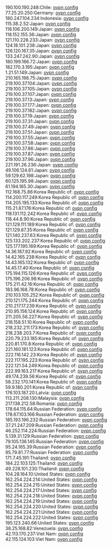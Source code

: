 190.100.190.248:Chile: [ovpn config](vpn/190_100_190_248.ovpn)  
77.25.20.250:Germany: [ovpn config](vpn/77_25_20_250.ovpn)  
180.247.104.234:Indonesia: [ovpn config](vpn/180_247_104_234.ovpn)  
115.38.2.52:Japan: [ovpn config](vpn/115_38_2_52.ovpn)  
118.106.200.149:Japan: [ovpn config](vpn/118_106_200_149.ovpn)  
118.152.155.36:Japan: [ovpn config](vpn/118_152_155_36.ovpn)  
121.110.228.233:Japan: [ovpn config](vpn/121_110_228_233.ovpn)  
124.18.101.238:Japan: [ovpn config](vpn/124_18_101_238.ovpn)  
126.120.167.35:Japan: [ovpn config](vpn/126_120_167_35.ovpn)  
133.247.242.90:Japan: [ovpn config](vpn/133_247_242_90.ovpn)  
180.199.166.72:Japan: [ovpn config](vpn/180_199_166_72.ovpn)  
182.170.3.195:Japan: [ovpn config](vpn/182_170_3_195.ovpn)  
1.21.51.149:Japan: [ovpn config](vpn/1_21_51_149.ovpn)  
210.165.198.75:Japan: [ovpn config](vpn/210_165_198_75.ovpn)  
219.100.37.104:Japan: [ovpn config](vpn/219_100_37_104.ovpn)  
219.100.37.105:Japan: [ovpn config](vpn/219_100_37_105.ovpn)  
219.100.37.107:Japan: [ovpn config](vpn/219_100_37_107.ovpn)  
219.100.37.13:Japan: [ovpn config](vpn/219_100_37_13.ovpn)  
219.100.37.177:Japan: [ovpn config](vpn/219_100_37_177.ovpn)  
219.100.37.182:Japan: [ovpn config](vpn/219_100_37_182.ovpn)  
219.100.37.19:Japan: [ovpn config](vpn/219_100_37_19.ovpn)  
219.100.37.31:Japan: [ovpn config](vpn/219_100_37_31.ovpn)  
219.100.37.49:Japan: [ovpn config](vpn/219_100_37_49.ovpn)  
219.100.37.51:Japan: [ovpn config](vpn/219_100_37_51.ovpn)  
219.100.37.55:Japan: [ovpn config](vpn/219_100_37_55.ovpn)  
219.100.37.58:Japan: [ovpn config](vpn/219_100_37_58.ovpn)  
219.100.37.86:Japan: [ovpn config](vpn/219_100_37_86.ovpn)  
219.100.37.87:Japan: [ovpn config](vpn/219_100_37_87.ovpn)  
219.100.37.96:Japan: [ovpn config](vpn/219_100_37_96.ovpn)  
221.191.26.236:Japan: [ovpn config](vpn/221_191_26_236.ovpn)  
49.106.124.61:Japan: [ovpn config](vpn/49_106_124_61.ovpn)  
59.129.62.198:Japan: [ovpn config](vpn/59_129_62_198.ovpn)  
60.125.195.98:Japan: [ovpn config](vpn/60_125_195_98.ovpn)  
61.194.165.30:Japan: [ovpn config](vpn/61_194_165_30.ovpn)  
112.168.75.86:Korea Republic of: [ovpn config](vpn/112_168_75_86.ovpn)  
114.200.117.249:Korea Republic of: [ovpn config](vpn/114_200_117_249.ovpn)  
114.205.195.133:Korea Republic of: [ovpn config](vpn/114_205_195_133.ovpn)  
115.21.87.176:Korea Republic of: [ovpn config](vpn/115_21_87_176.ovpn)  
118.131.112.242:Korea Republic of: [ovpn config](vpn/118_131_112_242.ovpn)  
118.44.8.90:Korea Republic of: [ovpn config](vpn/118_44_8_90.ovpn)  
121.129.111.189:Korea Republic of: [ovpn config](vpn/121_129_111_189.ovpn)  
121.129.87.35:Korea Republic of: [ovpn config](vpn/121_129_87_35.ovpn)  
121.140.237.63:Korea Republic of: [ovpn config](vpn/121_140_237_63.ovpn)  
125.133.202.237:Korea Republic of: [ovpn config](vpn/125_133_202_237.ovpn)  
125.177.195.169:Korea Republic of: [ovpn config](vpn/125_177_195_169.ovpn)  
14.36.187.92:Korea Republic of: [ovpn config](vpn/14_36_187_92.ovpn)  
14.42.165.238:Korea Republic of: [ovpn config](vpn/14_42_165_238.ovpn)  
14.43.165.132:Korea Republic of: [ovpn config](vpn/14_43_165_132.ovpn)  
14.45.17.40:Korea Republic of: [ovpn config](vpn/14_45_17_40.ovpn)  
175.194.115.126:Korea Republic of: [ovpn config](vpn/175_194_115_126.ovpn)  
175.196.206.98:Korea Republic of: [ovpn config](vpn/175_196_206_98.ovpn)  
175.211.42.16:Korea Republic of: [ovpn config](vpn/175_211_42_16.ovpn)  
183.96.168.78:Korea Republic of: [ovpn config](vpn/183_96_168_78.ovpn)  
210.103.105.252:Korea Republic of: [ovpn config](vpn/210_103_105_252.ovpn)  
210.121.175.244:Korea Republic of: [ovpn config](vpn/210_121_175_244.ovpn)  
210.217.17.239:Korea Republic of: [ovpn config](vpn/210_217_17_239.ovpn)  
210.95.156.124:Korea Republic of: [ovpn config](vpn/210_95_156_124.ovpn)  
211.205.56.227:Korea Republic of: [ovpn config](vpn/211_205_56_227.ovpn)  
218.158.51.10:Korea Republic of: [ovpn config](vpn/218_158_51_10.ovpn)  
218.232.211.173:Korea Republic of: [ovpn config](vpn/218_232_211_173.ovpn)  
218.238.203.7:Korea Republic of: [ovpn config](vpn/218_238_203_7.ovpn)  
220.79.233.185:Korea Republic of: [ovpn config](vpn/220_79_233_185.ovpn)  
220.81.170.8:Korea Republic of: [ovpn config](vpn/220_81_170_8.ovpn)  
221.160.181.123:Korea Republic of: [ovpn config](vpn/221_160_181_123.ovpn)  
222.116.142.23:Korea Republic of: [ovpn config](vpn/222_116_142_23.ovpn)  
222.117.195.223:Korea Republic of: [ovpn config](vpn/222_117_195_223.ovpn)  
222.121.54.249:Korea Republic of: [ovpn config](vpn/222_121_54_249.ovpn)  
222.99.163.217:Korea Republic of: [ovpn config](vpn/222_99_163_217.ovpn)  
49.174.239.56:Korea Republic of: [ovpn config](vpn/49_174_239_56.ovpn)  
58.232.170.141:Korea Republic of: [ovpn config](vpn/58_232_170_141.ovpn)  
59.9.180.201:Korea Republic of: [ovpn config](vpn/59_9_180_201.ovpn)  
176.103.187.20:Latvia: [ovpn config](vpn/176_103_187_20.ovpn)  
113.211.208.130:Malaysia: [ovpn config](vpn/113_211_208_130.ovpn)  
217.138.212.58:Romania: [ovpn config](vpn/217_138_212_58.ovpn)  
178.64.115.64:Russian Federation: [ovpn config](vpn/178_64_115_64.ovpn)  
178.67.103.166:Russian Federation: [ovpn config](vpn/178_67_103_166.ovpn)  
185.193.196.232:Russian Federation: [ovpn config](vpn/185_193_196_232.ovpn)  
37.21.247.209:Russian Federation: [ovpn config](vpn/37_21_247_209.ovpn)  
46.252.114.224:Russian Federation: [ovpn config](vpn/46_252_114_224.ovpn)  
5.139.31.129:Russian Federation: [ovpn config](vpn/5_139_31_129.ovpn)  
79.105.136.145:Russian Federation: [ovpn config](vpn/79_105_136_145.ovpn)  
95.24.165.39:Russian Federation: [ovpn config](vpn/95_24_165_39.ovpn)  
95.79.81.77:Russian Federation: [ovpn config](vpn/95_79_81_77.ovpn)  
171.7.45.191:Thailand: [ovpn config](vpn/171_7_45_191.ovpn)  
184.22.103.125:Thailand: [ovpn config](vpn/184_22_103_125.ovpn)  
49.228.101.230:Thailand: [ovpn config](vpn/49_228_101_230.ovpn)  
104.28.164.10:United States: [ovpn config](vpn/104_28_164_10.ovpn)  
162.254.224.214:United States: [ovpn config](vpn/162_254_224_214.ovpn)  
162.254.224.215:United States: [ovpn config](vpn/162_254_224_215.ovpn)  
162.254.224.217:United States: [ovpn config](vpn/162_254_224_217.ovpn)  
162.254.224.218:United States: [ovpn config](vpn/162_254_224_218.ovpn)  
162.254.224.219:United States: [ovpn config](vpn/162_254_224_219.ovpn)  
162.254.224.220:United States: [ovpn config](vpn/162_254_224_220.ovpn)  
162.254.224.221:United States: [ovpn config](vpn/162_254_224_221.ovpn)  
162.254.224.222:United States: [ovpn config](vpn/162_254_224_222.ovpn)  
195.123.240.66:United States: [ovpn config](vpn/195_123_240_66.ovpn)  
38.25.168.82:Venezuela: [ovpn config](vpn/38_25_168_82.ovpn)  
42.113.170.237:Viet Nam: [ovpn config](vpn/42_113_170_237.ovpn)  
42.115.124.103:Viet Nam: [ovpn config](vpn/42_115_124_103.ovpn)  
